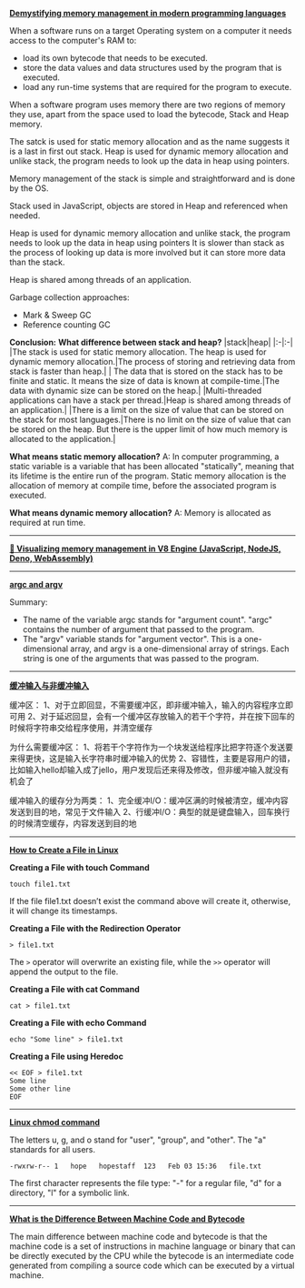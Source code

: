 **[Demystifying memory management in modern programming languages](https://deepu.tech/memory-management-in-programming/)**

When a software runs on a target Operating system on a computer it needs access to the computer's RAM to:

- load its own bytecode that needs to be executed.
- store the data values and data structures used by the program that is executed.
- load any run-time systems that are required for the program to execute.

When a software program uses memory there are two regions of memory they use, apart from the space used to load the bytecode, Stack and Heap memory.

The satck is used for static memory allocation and as the name suggests it is a last in first out stack.
Heap is used for dynamic memory allocation and unlike stack, the program needs to look up the data in heap using pointers.

Memory management of the stack is simple and straightforward and is done by the OS.

Stack used in JavaScript, objects are stored in Heap and referenced when needed.

Heap is used for dynamic memory allocation and unlike stack, the program needs to look up the data in heap using pointers
It is slower than stack as the process of looking up data is more involved but it can store more data than the stack.

Heap is shared among threads of an application.

Garbage collection approaches:

- Mark & Sweep GC
- Reference counting GC

**Conclusion:**
**What difference between stack and heap?**
|stack|heap|
|:-|:-|
|The stack is used for static memory allocation. The heap is used for dynamic memory allocation.|The process of storing and retrieving data from stack is faster than heap.|
| The data that is stored on the stack has to be finite and static. It means the size of data is known at compile-time.|The data with dynamic size can be stored on the heap.|
|Multi-threaded applications can have a stack per thread.|Heap is shared among threads of an application.|
|There is a limit on the size of value that can be stored on the stack for most languages.|There is no limit on the size of value that can be stored on the heap. But there is the upper limit of how much memory is allocated to the application.|

**What means static memory allocation?**
A: In computer programming, a static variable is a variable that has been allocated "statically", meaning that its lifetime is the entire run of the program. Static memory allocation is the allocation of memory at compile time, before the associated program is executed.

**What means dynamic memory allocation?**
A: Memory is allocated as required at run time.

---

**[🚀 Visualizing memory management in V8 Engine (JavaScript, NodeJS, Deno, WebAssembly)](https://deepu.tech/memory-management-in-v8/)**

---

**[argc and argv](http://crasseux.com/books/ctutorial/argc-and-argv.html)**

Summary:
- The name of the variable argc stands for "argument count". "argc" contains the number of argument that passed to the program.
- The "argv" variable stands for "argument vector". This is a one-dimensional array, and argv is a one-dimensional array of strings. Each string is one of the arguments that was passed to the program.

---

**[缓冲输入与非缓冲输入](https://blog.csdn.net/Johan_Joe_King/article/details/84749703)**

缓冲区：
1、对于立即回显，不需要缓冲区，即非缓冲输入，输入的内容程序立即可用
2、对于延迟回显，会有一个缓冲区存放输入的若干个字符，并在按下回车的时候将字符串交给程序使用，并清空缓存

为什么需要缓冲区：
1、将若干个字符作为一个块发送给程序比把字符逐个发送要来得更快，这是输入长字符串时缓冲输入的优势
2、容错性，主要是容用户的错，比如输入hello却输入成了jello，用户发现后还来得及修改，但非缓冲输入就没有机会了

缓冲输入的缓存分为两类：
1、完全缓冲I/O：缓冲区满的时候被清空，缓冲内容发送到目的地，常见于文件输入
2、行缓冲I/O：典型的就是键盘输入，回车换行的时候清空缓存，内容发送到目的地

---

**[How to Create a File in Linux](https://linuxize.com/post/create-a-file-in-linux/)**

**Creating a File with touch Command**
```shell
touch file1.txt
```
If the file file1.txt doesn’t exist the command above will create it, otherwise, it will change its timestamps.

**Creating a File with the Redirection Operator**
```shell
> file1.txt
```
The `>` operator will overwrite an existing file, while the `>>` operator will append the output to the file.

**Creating a File with cat Command**
```shell
cat > file1.txt
```

**Creating a File with echo Command**
```shell
echo "Some line" > file1.txt
```

**Creating a File using Heredoc**
```shell
<< EOF > file1.txt
Some line
Some other line
EOF
```

---

**[Linux chmod command](https://www.computerhope.com/unix/uchmod.htm)**

The letters u, g, and o stand for "user", "group", and "other". The "a" standards for all users.

```shell
-rwxrw-r-- 1   hope   hopestaff  123   Feb 03 15:36   file.txt
```

The first character represents the file type: "-" for a regular file, "d" for a directory, "l" for a symbolic link.

---

**[What is the Difference Between Machine Code and Bytecode](https://pediaa.com/what-is-the-difference-between-machine-code-and-bytecode/)**

The main difference between machine code and bytecode is that the machine code is a set of instructions in machine language or binary that can be directly executed by the CPU while the bytecode is an intermediate code generated from compiling a source code which can be executed by a virtual machine.
